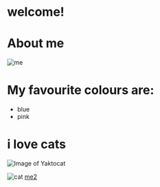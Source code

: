 # welcome!
# About me

![me](http://octodex.github.com/images/femalecodertocat.png)

# My favourite colours are:
+ blue
+ pink


# **i love cats**

![Image of Yaktocat](https://octodex.github.com/images/yaktocat.png)

![cat](http://octodex.github.com/images/maxtocat.gif)
[me2](http://octodex.github.com/images/Mardigrastocat.png)

